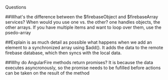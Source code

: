 Questions

##What's the difference between the $firebaseObject and $firebaseArray services? When would you use one vs. the other?
one handles objects, the other arrays. If you have multiple items and want to loop over them, use the psedo-array 

##Explain is as much detail as possible what happens when we add an element to a synchronized array using $add().
It adds the data to the remote firebase database, which then syncs with the local data.

##Why do AngularFire methods return promises?
It is because the data executes asyncronously, so the promise needs to be fufilled before actions can be taken on the result of the method